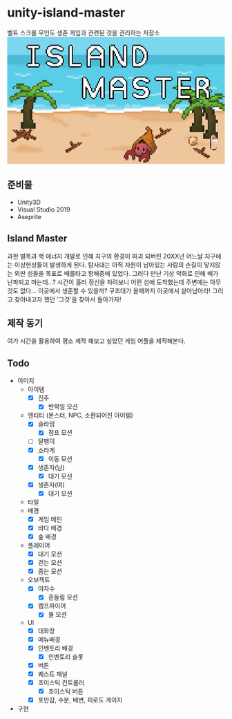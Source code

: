 # unity-island-master
벨트 스크롤 무인도 생존 게임과 관련된 것을 관리하는 저장소
<img src="imgs/Main.gif">

## 준비물
- Unity3D
- Visual Studio 2019
- Aseprite

## Island Master
과한 벌목과 핵 에너지 개발로 인해 지구의 환경이 파괴 되버린 20XX년 어느날 지구에는 이상현상들이 발생하게 된다. 탐사대는 아직 자원이 남아있는 사람의 손길이 닿지않는 외딴 섬들을 목표로 배를타고 항해중에 있었다. 그러다 만난 기상 악화로 인해 배가 난파되고 마는데...? 시간이 흘러 정신을 차려보니 어떤 섬에 도착했는데 주변에는 아무 것도 없다... 이곳에서 생존할 수 있을까? 구조대가 올때까지 이곳에서 살아남아라! 그리고 찾아내고자 했던 '그것'을 찾아서 돌아가자!

## 제작 동기
여가 시간을 활용하여 평소 제작 해보고 싶었던 게임 어플을 제작해본다.

## Todo
- 이미지
    - 아이템
        - [X] 진주
            - [X] 반짝임 모션
    - 엔티티 (몬스터, NPC, 소환되어진 아이템)
        - [X] 슬라임
            - [X] 점프 모션
        - [ ] 달팽이
        - [X] 소라게
            - [X] 이동 모션
        - [X] 생존자(남)
            - [X] 대기 모션
        - [X] 생존자(여)
            - [X] 대기 모션
    - 타일
    - 배경
        - [X] 게임 메인
        - [X] 바다 배경
        - [X] 숲 배경
    - 플레이어
        - [X] 대기 모션
        - [X] 걷는 모션
        - [X] 줍는 모션
    - 오브젝트
        - [X] 야자수
            - [X] 흔들림 모션
        - [X] 캠프파이어
            - [X] 불 모션
    - UI
        - [X] 대화창
        - [X] 메뉴배경
        - [X] 인벤토리 배경
            - [X] 인벤토리 슬롯
        - [X] 버튼
        - [X] 퀘스트 패널
        - [X] 조이스틱 컨트롤러
            - [X] 조이스틱 버튼
        - [X] 포만감, 수분, 배변, 피로도 게이지
- 구현
    
